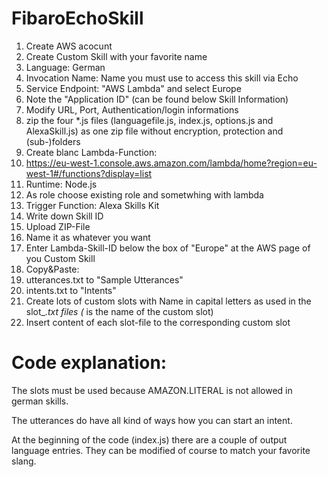 # FibaroEchoSkill


1. Create AWS acocunt
2. Create Custom Skill with your favorite name
  1. Language: German
  2. Invocation Name: Name you must use to access this skill via Echo
  3. Service Endpoint: "AWS Lambda" and select Europe
  4. Note the "Application ID" (can be found below Skill Information)
  5. Modify URL, Port, Authentication/login informations
4. zip the four *.js files (languagefile.js, index.js, options.js and AlexaSkill.js) as one zip file without encryption, protection and (sub-)folders
5. Create blanc Lambda-Function:
  1. https://eu-west-1.console.aws.amazon.com/lambda/home?region=eu-west-1#/functions?display=list
  2. Runtime: Node.js
  3. As role choose existing role and sometwhing with lambda
  3. Trigger Function: Alexa Skills Kit
  4. Write down Skill ID
  5. Upload ZIP-File
  6. Name it as whatever you want
6. Enter Lambda-Skill-ID below the box of "Europe" at the AWS page of you Custom Skill
7. Copy&Paste:
  1. utterances.txt to "Sample Utterances"
  2. intents.txt to "Intents"
  3. Create lots of custom slots with Name in capital letters as used in the slot_*.txt files (* is the name of the custom slot)
  4. Insert content of each slot-file to the corresponding custom slot

 
# Code explanation:
The slots must be used because AMAZON.LITERAL is not allowed in german skills.

The utterances do have all kind of ways how you can start an intent.

At the beginning of the code (index.js) there are a couple of output language entries. They can be modified of course to match your favorite slang.


